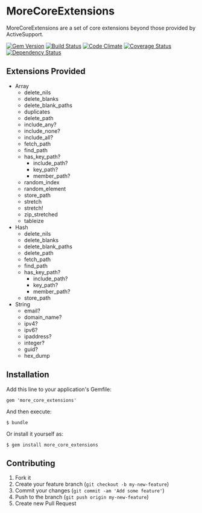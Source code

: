 # MoreCoreExtensions

MoreCoreExtensions are a set of core extensions beyond those provided by ActiveSupport.

[![Gem Version](https://badge.fury.io/rb/more_core_extensions.svg)](http://badge.fury.io/rb/more_core_extensions)
[![Build Status](https://travis-ci.org/ManageIQ/more_core_extensions.svg?branch=master)](https://travis-ci.org/ManageIQ/more_core_extensions)
[![Code Climate](https://codeclimate.com/github/ManageIQ/more_core_extensions.svg)](https://codeclimate.com/github/ManageIQ/more_core_extensions)
[![Coverage Status](https://coveralls.io/repos/ManageIQ/more_core_extensions/badge.svg)](https://coveralls.io/r/ManageIQ/more_core_extensions)
[![Dependency Status](https://gemnasium.com/ManageIQ/more_core_extensions.svg)](https://gemnasium.com/ManageIQ/more_core_extensions)

## Extensions Provided

* Array
  * delete_nils
  * delete_blanks
  * delete_blank_paths
  * duplicates
  * delete_path
  * include_any?
  * include_none?
  * include_all?
  * fetch_path
  * find_path
  * has_key_path?
    * include_path?
    * key_path?
    * member_path?
  * random_index
  * random_element
  * store_path
  * stretch
  * stretch!
  * zip_stretched
  * tableize
* Hash
  * delete_nils
  * delete_blanks
  * delete_blank_paths
  * delete_path
  * fetch_path
  * find_path
  * has_key_path?
    * include_path?
    * key_path?
    * member_path?
  * store_path
* String
  * email?
  * domain_name?
  * ipv4?
  * ipv6?
  * ipaddress?
  * integer?
  * guid?
  * hex_dump

## Installation

Add this line to your application's Gemfile:

    gem 'more_core_extensions'

And then execute:

    $ bundle

Or install it yourself as:

    $ gem install more_core_extensions

## Contributing

1. Fork it
2. Create your feature branch (`git checkout -b my-new-feature`)
3. Commit your changes (`git commit -am 'Add some feature'`)
4. Push to the branch (`git push origin my-new-feature`)
5. Create new Pull Request
